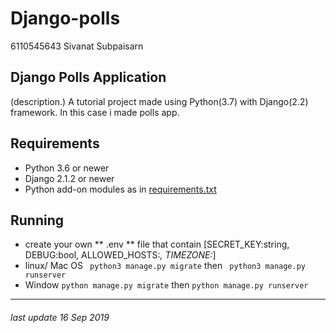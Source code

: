 # Django-polls
6110545643 Sivanat Subpaisarn

## Django Polls Application
(description.)
A tutorial project made using Python(3.7) with Django(2.2) framework.
In this case i made polls app.

## Requirements
* Python 3.6 or newer
* Django 2.1.2 or newer
* Python add-on modules as in [requirements.txt](requirements.txt)

## Running
* create your own ** .env ** file that contain [SECRET_KEY:string, DEBUG:bool, ALLOWED_HOSTS:*, TIMEZONE:*]
* linux/ Mac OS ``` python3 manage.py migrate``` then ``` python3 manage.py runserver```
* Window  ``` python manage.py migrate ``` then ``` python manage.py runserver ```

---

###### last update 16 Sep 2019

